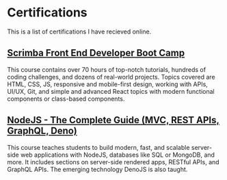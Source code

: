 # Certifications
This is a list of certifications I have recieved online.

## [Scrimba Front End Developer Boot Camp](https://scrimba.com/certificate/uQmvNMCG/gfrontend)
This course contains over 70 hours of top-notch tutorials, hundreds of coding challenges, and dozens of real-world projects. Topics covered are HTML, CSS, JS, responsive and mobile-first design, working with APIs, UI/UX, Git, and simple and advanced React topics with modern functional components or class-based components.

## [NodeJS - The Complete Guide (MVC, REST APIs, GraphQL, Deno)](https://www.udemy.com/course/nodejs-the-complete-guide)
This course teaches students to build modern, fast, and scalable server-side web applications with NodeJS, databases like SQL or MongoDB, and more. It includes sections on server-side rendered apps, RESTful APIs, and GraphQL APIs. The emerging technology DenoJS is also taught.
